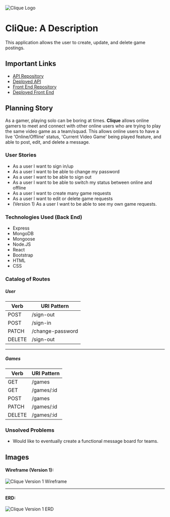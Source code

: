 ![Clique Logo]()

# CliQue: A Description

This application allows the user to create, update, and delete game postings.

## Important Links

- [API Repository](https://github.com/austintorres/clique-server)
- [Deployed API]()
- [Front End Repository](https://github.com/austintorres/clique-client)
- [Deployed Front End]()

## Planning Story

As a gamer, playing solo can be boring at times. **Clique** allows online gamers to meet and connect with other online users who are trying to play the same video game as a team/squad. This allows online users to have a live 'Online/Offline' status, 'Current Video Game' being played feature, and able to post, edit, and delete a message.

### User Stories

- As a user I want to sign in/up
- As a user I want to be able to change my password
- As a user I want to be able to sign out
- As a user I want to be able to switch my status between online and offline
- As a user I want to create many game requests
- As a user I want to edit or delete game requests
- (Version 1) As a user I want to be able to see my own game requests.

### Technologies Used (Back End)

- Express
- MongoDB
- Mongoose
- Node.JS
- React
- Bootstrap
- HTML
- CSS

### Catalog of Routes

##### User

Verb         |	URI Pattern
------------ | -------------
POST | /sign-out
POST | /sign-in
PATCH | /change-password
DELETE | /sign-out

---

##### Games

Verb         |	URI Pattern
------------ | -------------
GET | /games
GET | /games/:id
POST | /games
PATCH | /games/:id
DELETE | /games/:id

### Unsolved Problems

- Would like to eventually create a functional message board for teams.

## Images

#### Wireframe (Version 1):

![Clique Version 1 Wireframe]()

---

#### ERD:
![Clique Version 1 ERD](https://i.imgur.com/JH0b6Gj.png)
